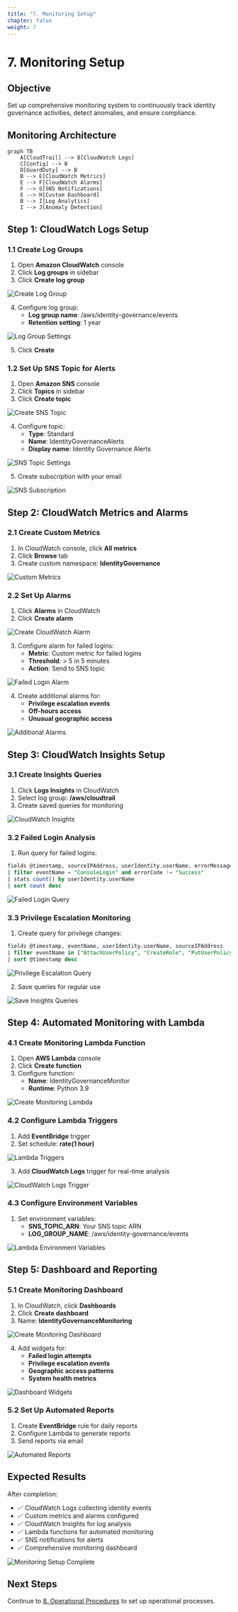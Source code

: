 ```yaml
---
title: "7. Monitoring Setup"
chapter: false
weight: 7
---
```


# 7. Monitoring Setup

## Objective

Set up comprehensive monitoring system to continuously track identity governance activities, detect anomalies, and ensure compliance.

## Monitoring Architecture

```mermaid
graph TB
    A[CloudTrail] --> B[CloudWatch Logs]
    C[Config] --> B
    D[GuardDuty] --> B
    B --> E[CloudWatch Metrics]
    E --> F[CloudWatch Alarms]
    F --> G[SNS Notifications]
    E --> H[Custom Dashboard]
    B --> I[Log Analytics]
    I --> J[Anomaly Detection]
```

## Step 1: CloudWatch Logs Setup

### 1.1 Create Log Groups

1. Open **Amazon CloudWatch** console
2. Click **Log groups** in sidebar
3. Click **Create log group**

![Create Log Group](/images/7/create-log-group.png?featherlight=false&width=90pc)

4. Configure log group:
   - **Log group name**: /aws/identity-governance/events
   - **Retention setting**: 1 year

![Log Group Settings](/images/7/log-group-settings.png?featherlight=false&width=90pc)

5. Click **Create**

### 1.2 Set Up SNS Topic for Alerts

1. Open **Amazon SNS** console
2. Click **Topics** in sidebar
3. Click **Create topic**

![Create SNS Topic](/images/7/create-sns-topic.png?featherlight=false&width=90pc)

4. Configure topic:
   - **Type**: Standard
   - **Name**: IdentityGovernanceAlerts
   - **Display name**: Identity Governance Alerts

![SNS Topic Settings](/images/7/sns-topic-settings.png?featherlight=false&width=90pc)

5. Create subscription with your email

![SNS Subscription](/images/7/sns-subscription.png?featherlight=false&width=90pc)

## Step 2: CloudWatch Metrics and Alarms

### 2.1 Create Custom Metrics

1. In CloudWatch console, click **All metrics**
2. Click **Browse** tab
3. Create custom namespace: **IdentityGovernance**

![Custom Metrics](/images/7/custom-metrics.png?featherlight=false&width=90pc)

### 2.2 Set Up Alarms

1. Click **Alarms** in CloudWatch
2. Click **Create alarm**

![Create CloudWatch Alarm](/images/7/create-cloudwatch-alarm.png?featherlight=false&width=90pc)

3. Configure alarm for failed logins:
   - **Metric**: Custom metric for failed logins
   - **Threshold**: > 5 in 5 minutes
   - **Action**: Send to SNS topic

![Failed Login Alarm](/images/7/failed-login-alarm.png?featherlight=false&width=90pc)

4. Create additional alarms for:
   - **Privilege escalation events**
   - **Off-hours access**
   - **Unusual geographic access**

![Additional Alarms](/images/7/additional-alarms.png?featherlight=false&width=90pc)

## Step 3: CloudWatch Insights Setup

### 3.1 Create Insights Queries

1. Click **Logs Insights** in CloudWatch
2. Select log group: **/aws/cloudtrail**
3. Create saved queries for monitoring

![CloudWatch Insights](/images/7/cloudwatch-insights.png?featherlight=false&width=90pc)

### 3.2 Failed Login Analysis

1. Run query for failed logins:

```sql
fields @timestamp, sourceIPAddress, userIdentity.userName, errorMessage
| filter eventName = "ConsoleLogin" and errorCode != "Success"
| stats count() by userIdentity.userName
| sort count desc
```

![Failed Login Query](/images/7/failed-login-query.png?featherlight=false&width=90pc)

### 3.3 Privilege Escalation Monitoring

1. Create query for privilege changes:

```sql
fields @timestamp, eventName, userIdentity.userName, sourceIPAddress
| filter eventName in ["AttachUserPolicy", "CreateRole", "PutUserPolicy"]
| sort @timestamp desc
```

![Privilege Escalation Query](/images/7/privilege-escalation-query.png?featherlight=false&width=90pc)

2. Save queries for regular use

![Save Insights Queries](/images/7/save-insights-queries.png?featherlight=false&width=90pc)

## Step 4: Automated Monitoring with Lambda

### 4.1 Create Monitoring Lambda Function

1. Open **AWS Lambda** console
2. Click **Create function**
3. Configure function:
   - **Name**: IdentityGovernanceMonitor
   - **Runtime**: Python 3.9

![Create Monitoring Lambda](/images/7/create-monitoring-lambda.png?featherlight=false&width=90pc)

### 4.2 Configure Lambda Triggers

1. Add **EventBridge** trigger
2. Set schedule: **rate(1 hour)**

![Lambda Triggers](/images/7/lambda-triggers.png?featherlight=false&width=90pc)

3. Add **CloudWatch Logs** trigger for real-time analysis

![CloudWatch Logs Trigger](/images/7/cloudwatch-logs-trigger.png?featherlight=false&width=90pc)

### 4.3 Configure Environment Variables

1. Set environment variables:
   - **SNS_TOPIC_ARN**: Your SNS topic ARN
   - **LOG_GROUP_NAME**: /aws/identity-governance/events

![Lambda Environment Variables](/images/7/lambda-env-variables.png?featherlight=false&width=90pc)

## Step 5: Dashboard and Reporting

### 5.1 Create Monitoring Dashboard

1. In CloudWatch, click **Dashboards**
2. Click **Create dashboard**
3. Name: **IdentityGovernanceMonitoring**

![Create Monitoring Dashboard](/images/7/create-monitoring-dashboard.png?featherlight=false&width=90pc)

4. Add widgets for:
   - **Failed login attempts**
   - **Privilege escalation events**
   - **Geographic access patterns**
   - **System health metrics**

![Dashboard Widgets](/images/7/monitoring-dashboard-widgets.png?featherlight=false&width=90pc)

### 5.2 Set Up Automated Reports

1. Create **EventBridge** rule for daily reports
2. Configure Lambda to generate reports
3. Send reports via email

![Automated Reports](/images/7/automated-reports.png?featherlight=false&width=90pc)

## Expected Results

After completion:

- ✅ CloudWatch Logs collecting identity events
- ✅ Custom metrics and alarms configured
- ✅ CloudWatch Insights for log analysis
- ✅ Lambda functions for automated monitoring
- ✅ SNS notifications for alerts
- ✅ Comprehensive monitoring dashboard

![Monitoring Setup Complete](/images/7/monitoring-setup-complete.png?featherlight=false&width=90pc)

## Next Steps

Continue to [8. Operational Procedures](../8-quy-trinh-van-hanh) to set up operational processes.